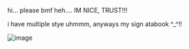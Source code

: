 hi... please bmf heh.... IM NICE, TRUST!!!

i have multiple stye uhmmm, anyways my sign atabook ^_^!!

![image](https://pbs.twimg.com/media/GoWEIpyWAAEsUVl?format=jpg&name=small)
